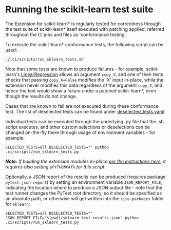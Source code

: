 <!--
******************************************************************************
* Copyright contributors to the oneDAL project
*
* Licensed under the Apache License, Version 2.0 (the "License");
* you may not use this file except in compliance with the License.
* You may obtain a copy of the License at
*
*     http://www.apache.org/licenses/LICENSE-2.0
*
* Unless required by applicable law or agreed to in writing, software
* distributed under the License is distributed on an "AS IS" BASIS,
* WITHOUT WARRANTIES OR CONDITIONS OF ANY KIND, either express or implied.
* See the License for the specific language governing permissions and
* limitations under the License.
*******************************************************************************/-->

# Running the scikit-learn test suite

The Extension for scikit-learn* is regularly tested for correctness through the test suite of scikit-learn* itself executed with patching applied, referred throughout the CI jobs and files as 'conformance testing'.

To execute the scikit-learn* conformance tests, the following script can be used:

```shell
./.ci/scripts/run_sklearn_tests.sh
```

Note that some tests are known to produce failures - for example, scikit-learn's [LinearRegression](https://scikit-learn.org/stable/modules/generated/sklearn.linear_model.LinearRegression.html) allows an argument `copy_X`, and one of their tests checks that passing `copy_X=False` modifies the 'X' input in-place, while the extension never modifies this data regardless of the argument `copy_X`, and hence the test would show a failure under a patched scikit-learn*, even though the results do not change.

Cases that are known to fail are not executed during these conformance test. The list of deselected tests can be found under [deselected_tests.yaml](https://github.com/uxlfoundation/scikit-learn-intelex/blob/main/deselected_tests.yaml).

Individual tests can be executed through the underlying .py file that the .sh script executes, and other custom selections or deselections can be changed on-the-fly there through usage of environment variables - for example:

```shell
SELECTED_TESTS=all DESELECTED_TESTS="" python .ci/scripts/run_sklearn_tests.py
```

_**Note:** If building the extension modules in-place [per the instructions here](https://github.com/uxlfoundation/scikit-learn-intelex/blob/main/INSTALL.md#build-intelr-extension-for-scikit-learn), it requires also setting `$PYTHONPATH` for this script._

Optionally, a JSON report of the results can be produced (requires package `pytest-json-report`) by setting an environment variable `JSON_REPORT_FILE`, indicating the location where to produce a JSON output file - note that the test runner changes the PyTest root directory, so it should be specified as an absolute path, or otherwise will get written into the `site-packages` folder for `sklearn`:

```shell
SELECTED_TESTS=all DESELECTED_TESTS="" JSON_REPORT_FILE="$(pwd)/sklearn_test_results.json" python .ci/scripts/run_sklearn_tests.py
```
